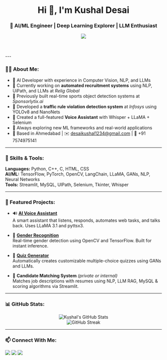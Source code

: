 <h1 align="center">Hi 👋, I'm Kushal Desai</h1>
<h3 align="center">🚀 AI/ML Engineer | Deep Learning Explorer | LLM Enthusiast</h3>

<p align="center">
  <img src="https://readme-typing-svg.demolab.com?font=Fira+Code&pause=1000&color=00FFFF&center=true&vCenter=true&multiline=true&width=600&lines=Building+AI-powered+solutions.;Passionate+about+Computer+Vision+%26+LLMs.;Turning+ideas+into+intelligent+products.">
</p>

<br>
<br>
---

### 👨‍💻 About Me:
- 🧠 AI Developer with experience in Computer Vision, NLP, and LLMs
- 🤖 Currently working on **automated recruitment systems** using NLP, UiPath, and LLMs at *Relig Global*
- 📸 Previously built real-time sports object detection systems at *Sponsorlytix.ai*
- 🚦 Developed a **traffic rule violation detection system** at *Infosys* using YOLOv8 and NanoNets
- 🎤 Created a full-featured **Voice Assistant** with Whisper + LLaMA + Selenium
- 🎯 Always exploring new ML frameworks and real-world applications
- 📍 Based in Ahmedabad | ✉️ desaikushal1234@gmail.com | 📱 +91 7574975141

---

### 🔧 Skills & Tools:
**Languages:** Python, C++, C, HTML, CSS  
**AI/ML:** TensorFlow, PyTorch, OpenCV, LangChain, LLaMA, GANs, NLP, Neural Networks  
**Tools:** Streamlit, MySQL, UIPath, Selenium, Tkinter, Whisper

---

### 🚀 Featured Projects:

- 🔊 **[AI Voice Assistant](https://github.com/kush1311/AI-Voice-Assistant)**  
  A smart assistant that listens, responds, automates web tasks, and talks back. Uses LLaMA 3.1 and pyttsx3.

- 🧠 **[Gender Recognition](https://github.com/kush1311/face-recognition)**  
  Real-time gender detection using OpenCV and TensorFlow. Built for instant inference.

- 📘 **[Quiz Generator](https://github.com/kush1311/Quiz-MCQ-Gen)**  
  Automatically creates customizable multiple-choice quizzes using GANs and LLMs.

- 🎯 **Candidate Matching System** *(private or internal)*  
  Matches job descriptions with resumes using NLP, LLM RAG, MySQL & scoring algorithms via Streamlit.

---

### 📊 GitHub Stats:
<p align="center">
  <img src="https://github-readme-stats.vercel.app/api?username=kush1311&show_icons=true&theme=tokyonight" alt="Kushal's GitHub Stats" />
  <br />
  <img src="https://github-readme-streak-stats.herokuapp.com/?user=kush1311&theme=tokyonight" alt="GitHub Streak" />
</p>

---

### 📫 Connect With Me:
<p align="left">
  <a href="mailto:desaikushal1234@gmail.com"><img src="https://img.shields.io/badge/Gmail-D14836?style=for-the-badge&logo=gmail&logoColor=white"></a>
  <a href="https://www.linkedin.com/in/kushal-desai-054a4425b/"><img src="https://img.shields.io/badge/LinkedIn-0A66C2?style=for-the-badge&logo=linkedin&logoColor=white"></a>
  <a href="https://github.com/kush1311"><img src="https://img.shields.io/badge/GitHub-100000?style=for-the-badge&logo=github&logoColor=white"></a>
</p>
